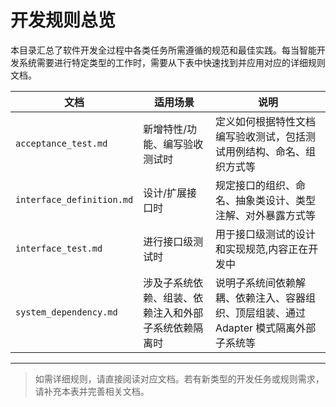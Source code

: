 # 开发规则总览

本目录汇总了软件开发全过程中各类任务所需遵循的规范和最佳实践。每当智能开发系统需要进行特定类型的工作时，需要从下表中快速找到并应用对应的详细规则文档。

| 文档 | 适用场景 | 说明 |
|------|----------|------|
| `acceptance_test.md` | 新增特性/功能、编写验收测试时 | 定义如何根据特性文档编写验收测试，包括测试用例结构、命名、组织方式等 |
| `interface_definition.md` | 设计/扩展接口时 | 规定接口的组织、命名、抽象类设计、类型注解、对外暴露方式等 |
| `interface_test.md` | 进行接口级测试时 | 用于接口级测试的设计和实现规范,内容正在开发中|
| `system_dependency.md` | 涉及子系统依赖、组装、依赖注入和外部子系统依赖隔离时 | 说明子系统间依赖解耦、依赖注入、容器组织、顶层组装、通过Adapter 模式隔离外部子系统等 |

---

> 如需详细规则，请直接阅读对应文档。若有新类型的开发任务或规则需求，请补充本表并完善相关文档。
